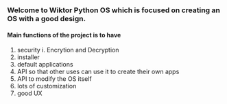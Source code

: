 ### Welcome to Wiktor Python OS which is focused on creating an OS with a good design.

#### Main functions of the project is to have 
1. security
   i. Encrytion and Decryption
3. installer
4. default applications
5. API so that other uses can use it to create their own apps
6. API to modify the OS itself
7. lots of customization
8. good UX
